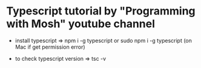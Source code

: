 # Typescript tutorial by "Programming with Mosh" youtube channel
- install typescript => 
        npm i -g typescript
        or
        sudo npm i -g typescript    (on Mac if get permission error)

- to check typescript version => 
        tsc -v

